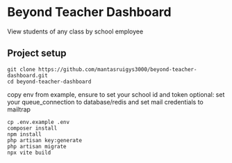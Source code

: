 # Beyond Teacher Dashboard
View students of any class by school employee

## Project setup
`git clone https://github.com/mantasruigys3000/beyond-teacher-dashboard.git`\
`cd beyond-teacher-dashboard`

copy env from example, ensure to set your school id and token
optional: set your queue_connection to database/redis and set mail credentials to mailtrap

`cp .env.example .env`\
`composer install`\
`npm install`\
`php artisan key:generate`\
`php artisan migrate`\
`npx vite build`


